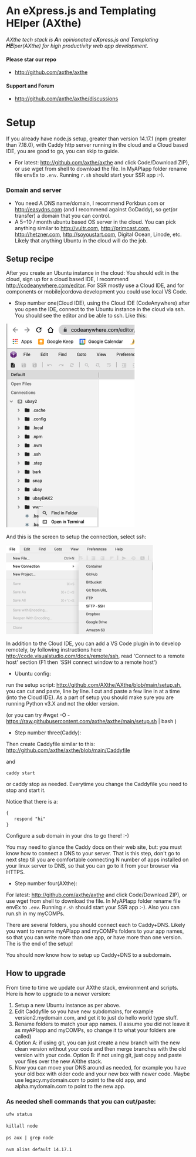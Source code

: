 # An eXpress.js and Templating HElper (AXthe)
<i>AXthe tech stack is <b>A</b>n opinionated e<b>X</b>press.js and <b>T</b>emplating <b>HE</b>lper(AXthe) for high productivity web app development</i>.
#### Please star our repo
- http://github.com/axthe/axthe
 
#### Support and Forum
- http://github.com/axthe/axthe/discussions
 
# Setup
If you already have node.js setup, greater than version 14.17.1 (npm greater than 7.18.0), with Caddy http server running in the cloud and a Cloud based IDE, you are good to go, you can skip to guide.
 
- For latest: http://github.com/axthe/axthe and click Code/Download ZIP), or use wget from shell to download the file.
In MyAPIapp folder rename file envEx to ```.env```. Running ```r.sh``` should start your SSR app :-).
 
 
### Domain and server
- You need A DNS name/domain, I recommend Porkbun.com or http://easydns.com (and I recommend against GoDaddy), so get(or transfer) a domain that you can control.
- A $5-$10 / month ubuntu based OS server in the cloud. You can pick anything similar to http://vultr.com, http://primcast.com, http://hetzner.com, http://soyoustart.com, Digital Ocean, Linode, etc. Likely that anything Ubuntu in the cloud will do the job.
 
 
## Setup recipe
After you create an Ubuntu instance in the cloud:
You should edit in the cloud, sign up for a cloud based IDE, I recommend http://codeanywhere.com/editor. For SSR mostly use a Cloud IDE, and for components or mobile|cordova development you could use local VS Code.
 
- Step number one(Cloud IDE), using the Cloud IDE (CodeAnywhere) after you open the IDE, connect to the Ubuntu instance in the cloud via ssh. You should see the editor and be able to ssh. Like this:
 
<img src="ide.png" />
 
And this is the screen to setup the connection, select ssh:
 
<img src="ide_setup.png" width="400"/>
 
 
In addition to the Cloud IDE, you can add a VS Code plugin in to develop remotely, by following instructions here http://code.visualstudio.com/docs/remote/ssh, read 'Connect to a remote host' section (F1 then 'SSH connect window to a remote host')
 
- Ubuntu config:
 
run the setup script: http://github.com/AXthe/AXthe/blob/main/setup.sh, you can cut and paste, line by line. I cut and paste a few line in at a time (into the Cloud IDE). As a part of setup you should make sure you are running Python v3.X and not the older version.
 
(or you can try #wget -O - https://raw.githubusercontent.com/axthe/axthe/main/setup.sh | bash )
 
 
- Step number three(Caddy):
 
Then create Caddyfile similar to this:
http://github.com/axthe/axthe/blob/main/Caddyfile
 
and
```
caddy start
```
or caddy stop as needed. Everytime you change the Caddyfile you need to stop and start it.
 
Notice that there is a:
```
{
   respond "hi"
}
```
 
Configure a sub domain in your dns to go there! :-)
 
You may need to glance the Caddy docs on their web site, but: you must know how to connect a DNS to your server. That is this step, don't go to next step till you are comfortable connecting N number of apps installed on your linux server to DNS, so that you can go to it from your browser via HTTPS.
 
- Step number four(AXthe):
 
For latest: http://github.com/axthe/axthe and click Code/Download ZIP), or use wget from shell to download the file.
In MyAPIapp folder rename file envEx to ```.env```. Running ```r.sh``` should start your SSR app :-). Also you can run.sh in my myCOMPs.
 
There are several folders, you should connect each to Caddy+DNS. Likely you want to rename myAPIapp and myCOMPs folders to your app names, so that you can write more than one app, or have more than one version. The is the end of the setup!
 
You should now know how to setup up Caddy+DNS to a subdomain.
 
## How to upgrade
 
From time to time we update our AXthe stack, environment and scripts. Here is how to upgrade to a newer version:
1. Setup a new Ubuntu instance as per above.
2. Edit Caddyfile so you have new subdomains, for example version2.mydomain.com, and get it to just do hello world type stuff.
3. Rename folders to match your app names. (I assume you did not leave it as myAPIapp and myCOMPs, so change it to what your folders are called)
4. Option A: if using git, you can just create a new branch with the new clean version without your code and then merge branches with the old version with your code.
Option B: if not using git, just copy and paste your files over the new AXthe stack.
5. Now you can move your DNS around as needed, for example you have your old box with older code and your new box with newer code. Maybe use legacy.mydomain.com to point to the old app, and alpha.mydomain.com to point to the new app.
 
 
### As needed shell commands that you can cut/paste:
 
```
ufw status
 
killall node
 
ps aux | grep node
 
nvm alias default 14.17.1
```
 

